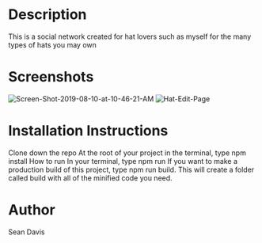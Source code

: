 # Description

This is a social network created for hat lovers such as myself for the many types of hats you may own

# Screenshots

<img src="https://i.ibb.co/zWMjRBw/Screen-Shot-2019-08-10-at-10-46-21-AM.png" alt="Screen-Shot-2019-08-10-at-10-46-21-AM" border="0">

<img src="https://i.ibb.co/7V0BC43/Hat-Edit-Page.png" alt="Hat-Edit-Page" border="0">

# Installation Instructions

Clone down the repo
At the root of your project in the terminal, type npm install
How to run
In your terminal, type npm run
If you want to make a production build of this project, type npm run build. This will create a folder called build with all of the minified code you need.

# Author

Sean Davis